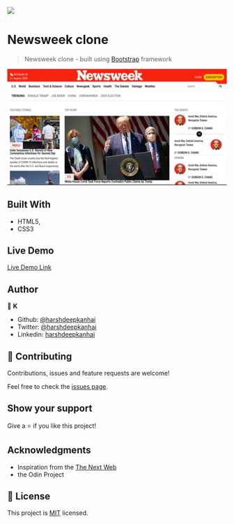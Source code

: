 ![](https://img.shields.io/badge/Microverse-blueviolet)

# Newsweek clone

> Newsweek clone - built using [Bootstrap](https://getbootstrap.com/) framework

![screenshot](./screenshot.png)



## Built With

- HTML5,
- CSS3

## Live Demo

[Live Demo Link](https://raw.githack.com/harshdeepkanhai/newsweek-clone/master/index.html)



## Author

👤 **K**

- Github: [@harshdeepkanhai](https://github.com/harshdeepkanhai)
- Twitter: [@harshdeepkanhai](https://twitter.com/harshdeepkanhai)
- Linkedin: [harshdeepkanhai](https://www.linkedin.com/in/harshdeepkanhai)

## 🤝 Contributing

Contributions, issues and feature requests are welcome!

Feel free to check the [issues page](https://github.com/harshdeepkanhai/newsweek-clone/issues).

## Show your support

Give a ⭐️ if you like this project!

## Acknowledgments

- Inspiration from the [The Next Web](https://www.newsweek.com/)
- the Odin Project

## 📝 License

This project is [MIT](lic.url) licensed.